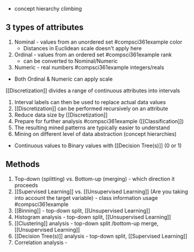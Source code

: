 - concept hierarchy climbing
## 3 types of attributes
1. Nominal - values from an unordered set #compsci361example color
	- Distances in Euclidean scale doesn't apply here
2. Ordinal - values from an ordered set #compsci361example rank
	- can be converted to Nominal/Numeric
3. Numeric - real numbers #compsci361example integers/reals
- Both Ordinal & Numeric can apply scale

[[Discretization]] divides a range of continuous attributes into intervals
1. Interval labels can then be used to replace actual data values
2. [[Discretization]] can be performed recursively on an attribute
3. Reduce data size by [[Discretization]]
4. Prepare for further analysis #compsci361example ([[Classification]])
5. The resulting mined patterns are typically easier to understand
6. Mining on different level of data abstraction (concept hierarchies)
- Continuous values to Binary values with [[Decision Tree(s)]] (0 or 1)

## Methods
1. Top-down (splitting) vs. Bottom-up (merging) - which direction it proceeds
2. [[Supervised Learning]] vs. [[Unsupervised Learning]] (Are you taking into account the target variable) - class information usage
#compsci361example 
1. [[Binning]] - top-down split, [[Unsupervised Learning]]
2. Histogram analysis - top-down split, [[Unsupervised Learning]]
3. [[Clustering]] analysis - top-down split /bottom-up merge, [[Unsupervised Learning]]
4. [[Decision Tree(s)]] analysis - top-down split, [[Supervised Learning]]
5. Correlation analysis - 